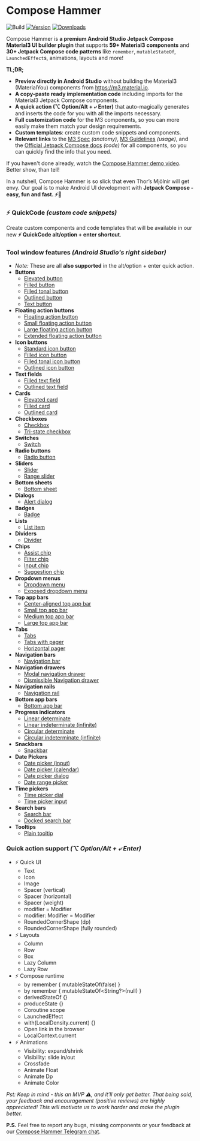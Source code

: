 # Compose Hammer

![Build](https://github.com/Ivy-Apps/compose-hammer/workflows/Build/badge.svg)
[![Version](https://img.shields.io/jetbrains/plugin/v/PLUGIN_ID.svg)](https://plugins.jetbrains.com/plugin/PLUGIN_ID)
[![Downloads](https://img.shields.io/jetbrains/plugin/d/PLUGIN_ID.svg)](https://plugins.jetbrains.com/plugin/PLUGIN_ID)

<!-- Plugin description -->
Compose Hammer is **a premium Android Studio Jetpack Compose Material3 UI builder plugin**
that supports **59+ Material3 components** and
**30+ Jetpack Compose code patterns** like
`remember`, `mutableStateOf`, `LaunchedEffect`s, animations, layouts and more!

**TL;DR;**

- **Preview directly in Android Studio** without building the Material3 (MaterialYou) components
  from https://m3.material.io.
- **A copy-paste ready implementation code** including imports for
  the Material3 Jetpack Compose components.
- **A quick action (⌥ Option/Alt + ⤶ Enter)** that auto-magically
  generates and inserts the code for you with all the imports necessary.
- **Full customization code** for the M3 components, so you can more
  easily make them match your design requirements.
- **Custom templates**: create custom code snippets and components.
- **Relevant links** to the [M3 Spec](https://m3.material.io/components/buttons/specs) _(anatomy)_,
  [M3 Guidelines](https://m3.material.io/components/buttons/guidelines) _(usage)_, and
  the [Official Jetpack Compose docs](https://developer.android.com/reference/kotlin/androidx/compose/material3/package-summary.html)
  _(code)_
  for all components, so you can quickly find the info that you need.

If you haven't done already, watch the
[Compose Hammer demo video](https://www.youtube.com/watch?v=07Yeogvw0wo).
Better show, than tell!

In a nutshell, Compose Hammer is so slick that even Thor’s Mjölnir will get envy.
Our goal is to make Android UI development with **Jetpack Compose - easy, fun and fast.
⚡🔨**

### ⚡ QuickCode _(custom code snippets)_

Create custom components and code templates that will be
available in our new **⚡ QuickCode alt/option + enter shortcut**.

### Tool window features _(Android Studio's right sidebar)_

- _Note:_ These are all **also supported** in the alt/option + enter quick action.
- **Buttons**
  - [Elevated button](https://m3.material.io/components/buttons/specs#2a19e853-d5dc-46a2-8ef4-1d954c9dcefa)
  - [Filled button](https://m3.material.io/components/buttons/specs#0b1b7bd2-3de8-431a-afa1-d692e2e18b0d)
  - [Filled tonal button](https://m3.material.io/components/buttons/specs#158f0a18-67fb-4ac4-9d22-cc4d1adc4579)
  - [Outlined button](https://m3.material.io/components/buttons/specs#de72d8b1-ba16-4cd7-989e-e2ad3293cf63)
  - [Text button](https://m3.material.io/components/buttons/specs#899b9107-0127-4a01-8f4c-87f19323a1b4)
- **Floating action buttons**
  - [Floating action button](https://m3.material.io/components/floating-action-button/specs#71504201-7bd1-423d-8bb7-07e0291743e5)
  - [Small floating action button](https://m3.material.io/components/floating-action-button/specs#df918e03-5939-4aa4-8d4b-4cdffa52b240)
  - [Large floating action button](https://m3.material.io/components/floating-action-button/specs#9d7d3d6a-bab7-47cb-be32-5596fbd660fe)
  - [Extended floating action button](https://m3.material.io/components/extended-fab/specs#8c06766e-0afc-436f-a695-aa589700be14)
- **Icon buttons**
  - [Standard icon button](https://m3.material.io/components/icon-buttons/specs#eca0451e-430b-41e1-bea3-a31cb7ccda76)
  - [Filled icon button](https://m3.material.io/components/icon-buttons/specs#d4169fb5-4cf8-40b6-9ec3-4044f09cca1f)
  - [Filled tonal icon button](https://m3.material.io/components/icon-buttons/specs#c2ca424b-2ad7-40e6-8946-47fb1918060a)
  - [Outlined icon button](https://m3.material.io/components/icon-buttons/specs#632e1356-8002-4ae1-ae36-48c1f9b17ef2)
- **Text fields**
  - [Filled text field](https://m3.material.io/components/text-fields/specs#6d654d1d-262e-4697-858c-9a75e8e7c81d)
  - [Outlined text field](https://m3.material.io/components/text-fields/specs#68b00bd6-ab40-4b4f-93d9-ed1fbbc5d06e)
- **Cards**
  - [Elevated card](https://m3.material.io/components/cards/specs#a012d40d-7a5c-4b07-8740-491dec79d58b)
  - [Filled card](https://m3.material.io/components/cards/specs#6192bdaa-bd56-45c9-97ff-d540ce5337ac)
  - [Outlined card](https://m3.material.io/components/cards/specs#9ad208b3-3d37-475c-a0eb-68cf845718f8)
- **Checkboxes**
  - [Checkbox](https://m3.material.io/components/checkbox/specs)
  - [Tri-state checkbox](https://m3.material.io/components/checkbox/specs)
- **Switches**
  - [Switch](https://m3.material.io/components/switch/specs)
- **Radio buttons**
  - [Radio button](https://m3.material.io/components/radio-button/specs)
- **Sliders**
  - [Slider](https://m3.material.io/components/sliders/specs)
  - [Range slider](https://m3.material.io/components/sliders/specs)
- **Bottom sheets**
  - [Bottom sheet](https://m3.material.io/components/bottom-sheets/specs)
- **Dialogs**
  - [Alert dialog](https://m3.material.io/components/dialogs/specs)
- **Badges**
  - [Badge](https://m3.material.io/components/badges/specs)
- **Lists**
  - [List item](https://m3.material.io/components/lists/specs)
- **Dividers**
  - [Divider](https://m3.material.io/components/divider/specs)
- **Chips**
  - [Assist chip](https://m3.material.io/components/chips/specs#a144389c-9478-4fe4-9bd8-ca9f7dd830eb)
  - [Filter chip](https://m3.material.io/components/chips/specs#e900592f-75a4-4298-853c-bedd8f462f83)
  - [Input chip](https://m3.material.io/components/chips/specs#facb7c02-74c4-4b81-bd52-6ad10ce351eb)
  - [Suggestion chip](https://m3.material.io/components/chips/specs#67a358c0-c370-4bf1-b410-7f8dd3f1a60c)
- **Dropdown menus**
  - [Dropdown menu](https://m3.material.io/components/menus/specs)
  - [Exposed dropdown menu](https://m3.material.io/components/menus/specs)
- **Top app bars**
  - [Center-aligned top app bar](https://m3.material.io/components/top-app-bar/specs#51ac0fae-61c2-4abc-b8f9-1167bf54e875)
  - [Small top app bar](https://m3.material.io/components/top-app-bar/specs#14e23895-ac2e-40d8-b0f7-8d016c10a225)
  - [Medium top app bar](https://m3.material.io/components/top-app-bar/specs#e3fd3eba-0444-437c-9a82-071ef03d85b1)
  - [Large top app bar](https://m3.material.io/components/top-app-bar/specs#8140aaaf-5729-4368-a0f5-baef8d576dbf)
- **Tabs**
  - [Tabs](https://m3.material.io/components/tabs/specs)
  - [Tabs with pager](https://m3.material.io/components/tabs/specs)
  - [Horizontal pager]()
- **Navigation bars**
  - [Navigation bar](https://m3.material.io/components/navigation-bar/specs)
- **Navigation drawers**
  - [Modal navigation drawer](https://m3.material.io/components/navigation-drawer/specs)
  - [Dismissible Navigation drawer](https://m3.material.io/components/navigation-drawer/specs)
- **Navigation rails**
  - [Navigation rail](https://m3.material.io/components/navigation-rail/specs)
- **Bottom app bars**
  - [Bottom app bar](https://m3.material.io/components/bottom-app-bar/specs)
- **Progress indicators**
  - [Linear determinate](https://m3.material.io/components/progress-indicators/specs#b4bf0322-bfe6-4fad-babc-7802c691f135)
  - [Linear indeterminate (infinite)](https://m3.material.io/components/progress-indicators/specs#b4bf0322-bfe6-4fad-babc-7802c691f135)
  - [Circular determinate](https://m3.material.io/components/progress-indicators/specs#c6a801ca-8a87-4529-8eb1-2c8e9791e3b0)
  - [Circular indeterminate (infinite)](https://m3.material.io/components/progress-indicators/specs#c6a801ca-8a87-4529-8eb1-2c8e9791e3b0)
- **Snackbars**
  - [Snackbar](https://m3.material.io/components/snackbar/specs)
- **Date Pickers**
  - [Date picker (input)](https://m3.material.io/components/date-pickers/specs#ccd8cb55-4c20-4832-9db2-7c14c49b6e8f)
  - [Date picker (calendar)](https://m3.material.io/components/date-pickers/specs#d58626b9-ed69-4963-a75c-18d00cae5a06)
  - [Date picker dialog](https://m3.material.io/components/date-pickers/specs#d58626b9-ed69-4963-a75c-18d00cae5a06)
  - [Date range picker](https://m3.material.io/components/date-pickers/specs#d3189372-1b73-49d2-977e-e766f43a2774)
- **Time pickers**
  - [Time picker dial](https://m3.material.io/components/time-pickers/specs#656721f2-de86-4311-807d-f295bddfb72f)
  - [Time picker input](https://m3.material.io/components/time-pickers/specs#f07ad824-7e63-4d86-b5ca-090f1a6a3ded)
- **Search bars**
  - [Search bar](https://m3.material.io/components/search/specs)
  - [Docked search bar](https://m3.material.io/components/search/specs)
- **Tooltips**
  - [Plain tooltip](https://m3.material.io/components/tooltips/specs#92c84fef-92fe-4662-b837-f70eaa9b64f3)

### Quick action support _(⌥ Option/Alt + ⤶ Enter)_

- ⚡ Quick UI
  - Text
  - Icon
  - Image
  - Spacer (vertical)
  - Spacer (horizontal)
  - Spacer (weight)
  - modifier = Modifier
  - modifier: Modifier = Modifier
  - RoundedCornerShape (dp)
  - RoundedCornerShape (fully rounded)
- ⚡ Layouts
  - Column
  - Row
  - Box
  - Lazy Column
  - Lazy Row
- ⚡ Compose runtime
  - by remember { mutableStateOf(false) }
  - by remember { mutableStateOf<String?>(null) }
  - derivedStateOf {}
  - produceState {}
  - Coroutine scope
  - LaunchedEffect
  - with(LocalDensity.current) {}
  - Open link in the browser
  - LocalContext.current
- ⚡ Animations
  - Visibility: expand/shrink
  - Visibility: slide in/out
  - Crossfade
  - Animate Float
  - Animate Dp
  - Animate Color

_Pst: Keep in mind - this an MVP ⚠️, and it’ll only get better. That being said,
your feedback and encouragement _(positive reviews)_ are highly appreciated!
This will motivate us to work harder and make the plugin better._

**P.S.** Feel free to report any bugs,
missing components or your feedback at our [Compose Hammer Telegram chat](https://t.me/+U9Qn68cZxYIxNDA0).
<!-- Plugin description end -->